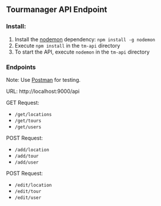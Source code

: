 ## Tourmanager API Endpoint

### Install:
1. Install the [nodemon]([https://www.npmjs.com/package/nodemon](https://www.npmjs.com/package/nodemon)) dependency: `npm install -g nodemon`
2. Execute `npm install` in the `tm-api` directory
3. To start the API, execute `nodemon` in the `tm-api` directory

### Endpoints

Note: Use [Postman](https://www.postman.com/) for testing.

URL: http://localhost:9000/api

GET Request:  
- `/get/locations`  
- `/get/tours`  
- `/get/users`  

POST Request:  
- `/add/location`  
- `/add/tour`  
- `/add/user`  

POST Request:  
- `/edit/location`  
- `/edit/tour`  
- `/edit/user`  
